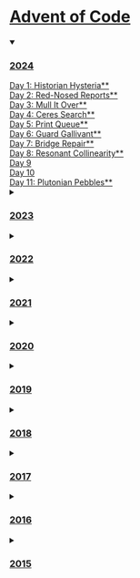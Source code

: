 # [Advent of Code](https://adventofcode.com/)
<details open>
<summary><h3><a href=./2024>2024</a></h3></summary>
<a href=./2024/Day01>Day 1: Historian Hysteria**</a>
<br/>
<a href=./2024/Day02>Day 2: Red-Nosed Reports**</a>
<br/>
<a href=./2024/Day03>Day 3: Mull It Over**</a>
<br/>
<a href=./2024/Day04>Day 4: Ceres Search**</a>
<br/>
<a href=./2024/Day05>Day 5: Print Queue**</a>
<br/>
<a href=./2024/Day06>Day 6: Guard Gallivant**</a>
<br/>
<a href=./2024/Day07>Day 7: Bridge Repair**</a>
<br/>
<a href=./2024/Day08>Day 8: Resonant Collinearity**</a>
<br/>
<a href=./2024/Day09>Day 9</a>
<br/>
<a href=./2024/Day10>Day 10</a>
<br/>
<a href=./2024/Day11>Day 11: Plutonian Pebbles**</a>
<br/>
</details>
<details>
<summary><h3><a href=./2023>2023</a></h3></summary>
<a href=./2023/Day01>Day 1: Trebuchet?!**</a>
<br/>
<a href=./2023/Day02>Day 2: Cube Conundrum**</a>
<br/>
<a href=./2023/Day03>Day 3: Gear Ratios**</a>
<br/>
<a href=./2023/Day04>Day 4: Scratchcards**</a>
<br/>
<a href=./2023/Day05>Day 5: If You Give A Seed A Fertilizer*</a>
<br/>
<a href=./2023/Day06>Day 6: Wait For It**</a>
<br/>
<a href=./2023/Day07>Day 7: Camel Cards**</a>
<br/>
<a href=./2023/Day08>Day 8: Haunted Wasteland**</a>
<br/>
<a href=./2023/Day09>Day 9: Mirage Maintenance**</a>
<br/>
<a href=./2023/Day10>Day 10: Pipe Maze*</a>
<br/>
<a href=./2023/Day11>Day 11: Cosmic Expansion**</a>
<br/>
<a href=./2023/Day12>Day 12: Hot Springs*</a>
<br/>
<a href=./2023/Day13>Day 13: Point of Incidence*</a>
<br/>
<a href=./2023/Day14>Day 14: Parabolic Reflector Dish**</a>
<br/>
<a href=./2023/Day15>Day 15: Lens Library**</a>
<br/>
<a href=./2023/Day16>Day 16: The Floor Will Be Lava**</a>
<br/>
<a href=./2023/Day17>Day 17: Clumsy Crucible</a>
<br/>
<a href=./2023/Day18>Day 18: Lavaduct Lagoon*</a>
<br/>
<a href=./2023/Day19>Day 19: Aplenty</a>
<br/>
</details>
<details>
<summary><h3><a href=./2022>2022</a></h3></summary>
<a href=./2022/Day01>Day 1: Calorie Counting**</a>
<br/>
<a href=./2022/Day02>Day 2: Rock Paper Scissors**</a>
<br/>
<a href=./2022/Day03>Day 3: Rucksack Reorganization**</a>
<br/>
<a href=./2022/Day04>Day 4: Camp Cleanup**</a>
<br/>
<a href=./2022/Day05>Day 5: Supply Stacks**</a>
<br/>
<a href=./2022/Day06>Day 6: Tuning Trouble**</a>
<br/>
<a href=./2022/Day07>Day 7: No Space Left On Device**</a>
<br/>
<a href=./2022/Day08>Day 8: Treetop Tree House**</a>
<br/>
<a href=./2022/Day09>Day 9: Rope Bridge**</a>
<br/>
<a href=./2022/Day10>Day 10: Cathode-Ray Tube**</a>
<br/>
<a href=./2022/Day11>Day 11: Monkey in the Middle**</a>
<br/>
<a href=./2022/Day12>Day 12: Hill Climbing Algorithm**</a>
<br/>
<a href=./2022/Day13>Day 13: Distress Signal**</a>
<br/>
<a href=./2022/Day14>Day 14: Regolith Reservoir**</a>
<br/>
<a href=./2022/Day15>Day 15: Beacon Exclusion Zone**</a>
<br/>
<a href=./2022/Day16>Day 16: Proboscidea Volcanium</a>
<br/>
<a href=./2022/Day17>Day 17: Pyroclastic Flow</a>
<br/>
<a href=./2022/Day18>Day 18: Boiling Boulders**</a>
<br/>
<a href=./2022/Day19>Day 19: Not Enough Minerals</a>
<br/>
<a href=./2022/Day20>Day 20: Grove Positioning System</a>
<br/>
<a href=./2022/Day21>Day 21: Monkey Math**</a>
<br/>
<a href=./2022/Day23>Day 23: Unstable Diffusion</a>
<br/>
<a href=./2022/Day25>Day 25: Full of Hot Air*</a>
<br/>
</details>
<details>
<summary><h3><a href=./2021>2021</a></h3></summary>
<a href=./2021/Day01>Day 1: Sonar Sweep**</a>
<br/>
<a href=./2021/Day02>Day 2: Dive!**</a>
<br/>
<a href=./2021/Day03>Day 3: Binary Diagnostic**</a>
<br/>
<a href=./2021/Day04>Day 4: Giant Squid**</a>
<br/>
<a href=./2021/Day05>Day 5: Hydrothermal Venture**</a>
<br/>
<a href=./2021/Day06>Day 6: Lanternfish**</a>
<br/>
<a href=./2021/Day07>Day 7: The Treachery of Whales**</a>
<br/>
<a href=./2021/Day08>Day 8: Seven Segment Search**</a>
<br/>
<a href=./2021/Day09>Day 9: Smoke Basin**</a>
<br/>
<a href=./2021/Day10>Day 10: Syntax Scoring**</a>
<br/>
<a href=./2021/Day11>Day 11: Dumbo Octopus</a>
<br/>
</details>
<details>
<summary><h3><a href=./2020>2020</a></h3></summary>
<a href=./2020/Day01>Day 1: Report Repair**</a>
<br/>
<a href=./2020/Day02>Day 2: Password Philosophy**</a>
<br/>
<a href=./2020/Day03>Day 3: Toboggan Trajectory**</a>
<br/>
<a href=./2020/Day04>Day 4: Passport Processing**</a>
<br/>
<a href=./2020/Day05>Day 5: Binary Boarding**</a>
<br/>
<a href=./2020/Day06>Day 6: Custom Customs**</a>
<br/>
<a href=./2020/Day07>Day 7: Handy Haversacks**</a>
<br/>
<a href=./2020/Day08>Day 8: Handheld Halting**</a>
<br/>
<a href=./2020/Day09>Day 9: Encoding Error**</a>
<br/>
<a href=./2020/Day10>Day 10: Adapter Array**</a>
<br/>
<a href=./2020/Day11>Day 11: Seating System**</a>
<br/>
<a href=./2020/Day12>Day 12: Rain Risk**</a>
<br/>
<a href=./2020/Day13>Day 13: Shuttle Search**</a>
<br/>
<a href=./2020/Day14>Day 14: Docking Data**</a>
<br/>
<a href=./2020/Day15>Day 15: Rambunctious Recitation**</a>
<br/>
<a href=./2020/Day16>Day 16: Ticket Translation**</a>
<br/>
<a href=./2020/Day17>Day 17: Conway Cubes**</a>
<br/>
<a href=./2020/Day18>Day 18: Operation Order**</a>
<br/>
<a href=./2020/Day19>Day 19: Monster Messages**</a>
<br/>
<a href=./2020/Day20>Day 20: Jurassic Jigsaw*</a>
<br/>
<a href=./2020/Day21>Day 21: Allergen Assessment**</a>
<br/>
<a href=./2020/Day22>Day 22: Crab Combat**</a>
<br/>
<a href=./2020/Day23>Day 23: Crab Cups*</a>
<br/>
<a href=./2020/Day24>Day 24: Lobby Layout**</a>
<br/>
<a href=./2020/Day25>Day 25: Combo Breaker*</a>
<br/>
</details>
<details>
<summary><h3><a href=./2019>2019</a></h3></summary>
<a href=./2019/Day01>Day 1: The Tyranny of the Rocket Equation**</a>
<br/>
<a href=./2019/Day02>Day 2: 1202 Program Alarm**</a>
<br/>
<a href=./2019/Day03>Day 3: Crossed Wires**</a>
<br/>
<a href=./2019/Day04>Day 4: Secure Container**</a>
<br/>
<a href=./2019/Day05>Day 5: Sunny with a Chance of Asteroids**</a>
<br/>
<a href=./2019/Day06>Day 6: Universal Orbit Map**</a>
<br/>
<a href=./2019/Day07>Day 7: Amplification Circuit**</a>
<br/>
<a href=./2019/Day08>Day 8: Space Image Format**</a>
<br/>
<a href=./2019/Day09>Day 9: Sensor Boost**</a>
<br/>
<a href=./2019/Day10>Day 10: Monitoring Station**</a>
<br/>
<a href=./2019/Day11>Day 11: Space Police**</a>
<br/>
<a href=./2019/Day12>Day 12: The N-Body Problem**</a>
<br/>
<a href=./2019/Day13>Day 13: Care Package**</a>
<br/>
<a href=./2019/Day14>Day 14: Space Stoichiometry</a>
<br/>
<a href=./2019/Day15>Day 15: Oxygen System**</a>
<br/>
<a href=./2019/Day16>Day 16: Flawed Frequency Transmission*</a>
<br/>
<a href=./2019/Day17>Day 17: Set and Forget*</a>
<br/>
<a href=./2019/Day19>Day 19: Tractor Beam*</a>
<br/>
</details>
<details>
<summary><h3><a href=./2018>2018</a></h3></summary>
<a href=./2018/Day01>Day 1: Chronal Calibration**</a>
<br/>
<a href=./2018/Day02>Day 2: Inventory Management System**</a>
<br/>
<a href=./2018/Day03>Day 3: No Matter How You Slice It**</a>
<br/>
<a href=./2018/Day04>Day 4: Repose Record**</a>
<br/>
<a href=./2018/Day05>Day 5: Alchemical Reduction**</a>
<br/>
<a href=./2018/Day06>Day 6: Chronal Coordinates**</a>
<br/>
<a href=./2018/Day07>Day 7: The Sum of Its Parts**</a>
<br/>
<a href=./2018/Day08>Day 8: Memory Maneuver**</a>
<br/>
<a href=./2018/Day09>Day 9: Marble Mania**</a>
<br/>
<a href=./2018/Day10>Day 10: The Stars Align**</a>
<br/>
<a href=./2018/Day11>Day 11: Chronal Charge*</a>
<br/>
<a href=./2018/Day12>Day 12: Subterranean Sustainability**</a>
<br/>
<a href=./2018/Day13>Day 13: Mine Cart Madness</a>
<br/>
</details>
<details>
<summary><h3><a href=./2017>2017</a></h3></summary>
<a href=./2017/Day01>Day 1: Inverse Captcha**</a>
<br/>
<a href=./2017/Day02>Day 2: Corruption Checksum**</a>
<br/>
<a href=./2017/Day03>Day 3: Spiral Memory</a>
<br/>
</details>
<details>
<summary><h3><a href=./2016>2016</a></h3></summary>
<a href=./2016/Day01>Day 1: No Time for a Taxicab**</a>
<br/>
<a href=./2016/Day02>Day 2: Bathroom Security**</a>
<br/>
<a href=./2016/Day03>Day 3: Squares With Three Sides**</a>
<br/>
</details>
<details>
<summary><h3><a href=./2015>2015</a></h3></summary>
<a href=./2015/Day01>Day 1: Not Quite Lisp**</a>
<br/>
<a href=./2015/Day02>Day 2: I Was Told There Would Be No Math**</a>
<br/>
<a href=./2015/Day03>Day 3: Perfectly Spherical Houses in a Vacuum**</a>
<br/>
<a href=./2015/Day04>Day 4: The Ideal Stocking Stuffer**</a>
<br/>
<a href=./2015/Day05>Day 5: Doesn't He Have Intern-Elves For This?**</a>
<br/>
<a href=./2015/Day06>Day 6: Probably a Fire Hazard**</a>
<br/>
<a href=./2015/Day07>Day 7: Some Assembly Required</a>
<br/>
<a href=./2015/Day08>Day 8: Matchsticks**</a>
<br/>
<a href=./2015/Day09>Day 9: All in a Single Night**</a>
<br/>
<a href=./2015/Day10>Day 10: Elves Look, Elves Say**</a>
<br/>
<a href=./2015/Day11>Day 11: Corporate Policy**</a>
<br/>
<a href=./2015/Day12>Day 12: JSAbacusFramework.io*</a>
<br/>
<a href=./2015/Day13>Day 13: Knights of the Dinner Table</a>
<br/>
</details>
